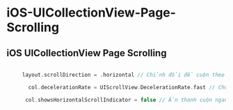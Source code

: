 # iOS-UICollectionView-Page-Scrolling
## iOS UICollectionView Page Scrolling


```swift

     layout.scrollDirection = .horizontal // Chỉnh đổi để cuộn theo chiều ngang

       col.decelerationRate = UIScrollView.DecelerationRate.fast // Chuyển thành .slow để làm cho cuộn chậm hơn

      col.showsHorizontalScrollIndicator = false // Ẩn thanh cuộn ngang



```

